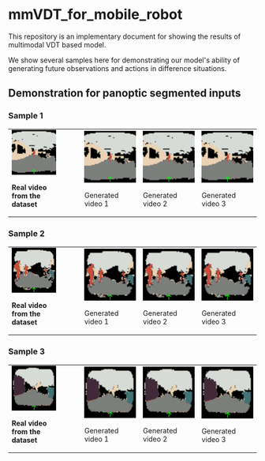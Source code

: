 # mmVDT_for_mobile_robot
This repository is an implementary document for showing the results of multimodal VDT based model. 

We show several samples here for demonstrating our model's ability of generating future observations and actions in difference situations.

## Demonstration for panoptic segmented inputs
### Sample 1

<table>
  <tr>
    <td>
      <img src="/videos/real_data_videos/sample_1.gif" alt="GIF 1"> <width="120" height="80">
      <p> <strong> Real video from the dataset </strong> </p>
    </td>
    <td style="padding-left: 50px;">
      <img src="/videos/generated videos/sample_1_1.gif" alt="GIF 2"> <width="120" height="80">
      <p> Generated video 1 </p>
    </td>
    <td>
      <img src="/videos/generated videos/sample_1_2.gif" alt="GIF 3"> <width="120" height="80">
      <p> Generated video 2 </p>
    </td>
    <td>
      <img src="/videos/generated videos/sample_1_3.gif" alt="GIF 4">
      <width="120" height="80">
      <p> Generated video 3 </p>
    </td>
  </tr>
</table>

### Sample 2
<table>
  <tr>
    <td>
      <img src="/videos/real_data_videos/sample_2.gif" alt="GIF 1"> <width="120" height="80">
      <p> <strong> Real video from the dataset </strong> </p>
    </td>
    <td style="padding-left: 50px;">
      <img src="/videos/generated videos/sample_2_1.gif" alt="GIF 2"> <width="120" height="80">
      <p> Generated video 1 </p>
    </td>
    <td>
      <img src="/videos/generated videos/sample_2_2.gif" alt="GIF 3"> <width="120" height="80">
      <p> Generated video 2 </p>
    </td>
    <td>
      <img src="/videos/generated videos/sample_2_3.gif" alt="GIF 4">
      <width="120" height="80">
      <p> Generated video 3 </p>
    </td>
  </tr>
</table>

### Sample 3
<table>
  <tr>
    <td>
      <img src="/videos/real_data_videos/sample_3.gif" alt="GIF 1"> <width="120" height="80">
      <p> <strong> Real video from the dataset </strong> </p>
    </td>
    <td style="padding-left: 50px;">
      <img src="/videos/generated videos/sample_3_1.gif" alt="GIF 2"> <width="120" height="80">
      <p> Generated video 1 </p>
    </td>
    <td>
      <img src="/videos/generated videos/sample_3_2.gif" alt="GIF 3"> <width="120" height="80">
      <p> Generated video 2 </p>
    </td>
    <td>
      <img src="/videos/generated videos/sample_3_3.gif" alt="GIF 4">
      <width="120" height="80">
      <p> Generated video 3 </p>
    </td>
  </tr>
</table>